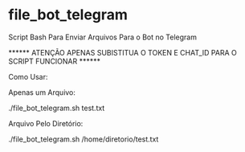 # file_bot_telegram
Script Bash Para Enviar Arquivos Para o Bot no Telegram

****** ATENÇÃO APENAS SUBISTITUA O TOKEN E CHAT_ID PARA O SCRIPT FUNCIONAR ******

Como Usar:

Apenas um Arquivo:

./file_bot_telegram.sh test.txt

Arquivo Pelo Diretório:

./file_bot_telegram.sh /home/diretorio/test.txt

